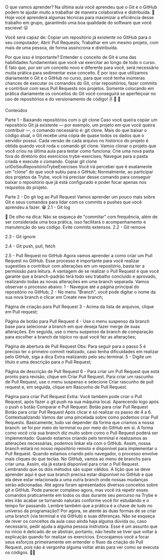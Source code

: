 O que vamos aprender?
Na última aula você aprendeu que o Git e o GitHub podem te ajudar muito a trabalhar de maneira colaborativa e distribuída. 🧩
Hoje você aprenderá algumas técnicas para maximizar a eficiência desse trabalho em grupo, garantindo uma boa qualidade do software que você escreve! 😮

Você será capaz de:
Copiar um repositório já existente no GitHub para o seu computador;
Abrir Pull Requests;
Trabalhar em um mesmo projeto, com mais de uma pessoa, de forma assíncrona e distribuída.

Por que isso é importante?
Entender o conceito de Git é uma das habilidades fundamentais que você vai exercitar ao longo de todo o curso. É fato que, por ser um conceito novo e diferente para você, será necessário muita prática para sedimentar esse conceito.
É por isso que utilizamos diariamente o Git e o GitHub no curso, para que você tenha inúmeras chances de executar os comandos do Git, criar repositórios, fazer commits e contribuir com seus Pull Requests nos projetos.
Somente colocando em prática diariamente os conceitos do Git você conseguirá se aperfeiçoar no uso de repositórios e do versionamento de código! ✌️ 💪 👊

Conteúdos

Parte 1 - Baixando repositórios com o git clone
Caso você queira copiar um repositório Git já existente — por exemplo, um projeto em que você queira contribuir —, o comando necessário é: git clone.
Mais do que baixar o código atual, o Git recebe uma cópia de quase todos os dados que o servidor possui. Cada versão de cada arquivo no histórico do projeto é obtida quando você roda o comando git clone.
Vamos clonar o projeto que você criou na última aula para testar como funciona:
Crie uma nova pasta fora do diretório dos exercícios trybe-exercises;
Navegue para a pasta criada e execute o comando.
Copiar
git clone urlDoSeuRepositórioTrybeExercises
Você irá perceber que é exatamente um "clone" do que você subiu para o GitHub;
Normalmente, ao participar dos projetos da Trybe, você irá precisar desse comando para conseguir baixar o repositório que já está configurado e poder focar apenas nos requisitos do projeto.

Parte 2 - Do git log ao Pull Request
Vamos aprender um pouco mais sobre Git e seus comandos para lidar com os commits e pushes que você aprendeu a fazer. 😁
2.1 - Git log

👀 De olho na dica: Não se esqueça de "commitar" com frequência, além de ser considerada uma boa prática, isso facilitará o acompanhamento e manutenção do seu código. Evite commits extensos.
2.2 - Git remove

2.3 - Git ignore

2.4 - Git push, pull, fetch

2.5 - Pull Request no GitHub
Agora vamos aprender a como criar um Pull Request no GitHub. Esse processo é importante para você realizar sugestões e contribuir com alterações em um repositório, basta ter a permissão para leitura.
A vantagem de se realizar o Pull Request é que você garante que a branch-padrão terá todo seu trabalho concluído e aprovado, realizando todas as novas alterações em uma branch separada.
Vamos observar o processo abaixo:
1 - Navegue até a página principal do repositório no GitHub;
2 - No menu "Branch", você pode digitar o nome da sua nova branch e clicar em Create new branch;

Página de criação para Pull Request
3 - Acima da lista de arquivos, clique em Pull request;

Página de botão para Pull Request
4 - Use o menu suspenso da branch base para selecionar a branch em que deseja fazer merge de suas alterações. Em seguida, use o menu suspenso da branch de comparação para escolher a branch de tópico no qual você fez as alterações;

Página de abertura de Pull Request
Obs: Para seguir para o passo 5 é preciso ter o primeiro commit realizado, caso tenha dificuldades em realizar pelo GitHub, siga a dica Extra realizando pelo seu terminal.
5 - Digite um título e uma descrição para o Pull Request;

Página de descrição de Pull Request
6 - Para criar um Pull Request que está pronto para revisão, clique em Criar Pull Request. Para criar um rascunho de Pull Request, use o menu suspenso e selecione Criar rascunho de pull request e, em seguida, clique em Rascunho de Pull Request.

Página para criar Pull Request
Extra: Você também pode criar o Pull Request, após fazer o git push na sua máquina local. Aparecendo logo após o push o botão Comparar e Pull Request:
Botão para criar Pull Request
Botão para criar Pull Request
Após clicar é só realizar os passo de 4 a 6.
Contextualizando
Vamos dar uma pincelada sobre como podemos criar Pull Requests. Basicamente, tudo vai depender da forma que criamos a nossa branch: se foi por meio do terminal ou por meio do GitHub em si.
A forma como você cria sua branch diz muito sobre como o Pull Request poderá ser implementado:
Quando estamos criando pelo terminal e realizamos as alterações necessárias, podemos linkar ela com o GitHub. Assim, nossa branch estará no nosso repositório remoto e disponível para implementar o Pull Request.
Quando estamos criando pelo navegador, o processo envolve mais cliques do que teclas. No GitHub, vamos ao menu de branchs para criar uma. Assim, ela já estará disponível para criar o Pull Request.
Lembrando que os dois métodos são super válidos. A lição que se deve aprender aqui é que sua branch precisa estar disponível no GitHub e que ela deve estar relacionada a uma outra branch onde nossas mudanças serão adicionadas.
Até agora foram apresentados diversos conceitos sobre git e GitHub. Pode parecer complexo agora, mas você irá repetir esses comandos praticamente em todos os dias durante seu percurso na Trybe e eles irão acabar se tornando naturais conforme você for estudando e o tempo for passando. Lembre também que a prática é a chave de tudo no universo da programação!!
Por agora, se atente às duas formas de se criar uma branch (via terminal e via GitHub) e suas diferenças.
Não se esqueça de rever os conceitos da aula caso ainda haja alguma dúvida ou, caso necessário, pedir ajuda a alguma pessoa instrutora. Esse é um assunto que no início é delicado de se abstrair, portanto, não hesite se tiver que voltar à explicação quando for realizar os exercícios.
Encorajamos você a focar seus esforços primeiramente em entender o fluxo da criação do Pull Request, pois não é vergonha alguma voltar atrás para ver como se executa os códigos. 💪💪